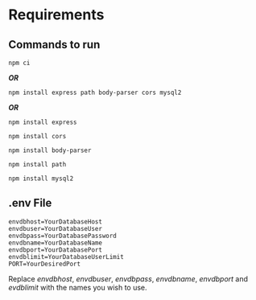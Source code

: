 # Requirements

## Commands to run

`npm ci`

***OR***

`npm install express path body-parser cors mysql2`

***OR***

`npm install express`

`npm install cors`

`npm install body-parser`

`npm install path`

`npm install mysql2`

## .env File

```
envdbhost=YourDatabaseHost
envdbuser=YourDatabaseUser
envdbpass=YourDatabasePassword
envdbname=YourDatabaseName
envdbport=YourDatabasePort
envdblimit=YourDatabaseUserLimit
PORT=YourDesiredPort
```
Replace _envdbhost_, _envdbuser_, _envdbpass_, _envdbname_, _envdbport_ and _evdblimit_ with the names you wish to use.